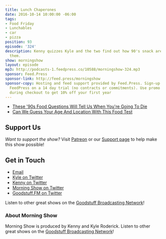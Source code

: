 ```yaml
---
title: Lunch Chaperones
date: 2016-10-14 10:00:00 -06:00
tags:
- Food Friday
- Lunchables
- car
- pizza
position: 93
episode: '324'
description: Kenny quizzes Kyle and the two find out how 90's snack are going to kill
  them.
show: morningshow
layout: episode
mp3: http://podcasts-1.feedpress.co/10588/morningshow-324.mp3
sponsor: Feed.Press
sponsor-link: http://feed.press/morningshow
sponsor-copy: Hosting and feed support provided by Feed.Press. Sign-up today and try
  FeedPress on a 14 day trial (no contracts or commitments). Use promo code `morningshow`
  during checkout to get 10% off your first year
---
```


* [These '90s Food Questions Will Tell Us When You're Going To Die](https://www.buzzfeed.com/spenceralthouse/we-know-what-age-youll-die-based-on-your-90s-food-preference?utm_term=.pvlgNEbBg#.ykYD1oNrD)
* [Can We Guess Your Age And Location With This Food Test](https://www.buzzfeed.com/farrahpenn/we-know-your-age-and-location-based-on-this-food-test?utm_term=.ggRVZJoyV#.pq0RNZvLR)

## Support Us
*Want to support the show?* Visit [Patreon](http://patreon.com/morningshow) or our [Support page](http://goodstuff.fm/support) to help make this show possible!

## Get in Touch
* [Email](mailto:kyle@goodstuff.fm)
* [Kyle on Twitter](http://twitter.com/dogburps)
* [Kenny on Twitter](http://twitter.com/pizzarobotics)
* [Morning Show on Twitter](http://twitter.com/morningshowam)
* [Goodstuff.FM on Twitter](http://twitter.com/goodstufffm)

Listen to other great shows on the [Goodstuff Broadcasting Network](http://goodstuff.fm/shows)!

### About Morning Show
Morning Show is produced by Kenny and Kyle Roderick. Listen to other great shows on the [Goodstuff Broadcasting Network](http://goodstuff.fm/)!
